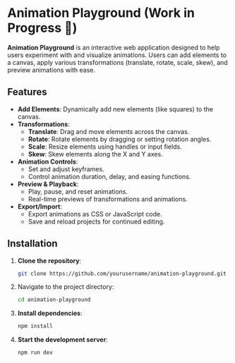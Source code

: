 # Animation Playground (Work in Progress 🚧)

**Animation Playground** is an interactive web application designed to help users experiment with and visualize animations. Users can add elements to a canvas, apply various transformations (translate, rotate, scale, skew), and preview animations with ease.

## Features

-   **Add Elements**: Dynamically add new elements (like squares) to the canvas.
-   **Transformations**:
    -   **Translate**: Drag and move elements across the canvas.
    -   **Rotate**: Rotate elements by dragging or setting rotation angles.
    -   **Scale**: Resize elements using handles or input fields.
    -   **Skew**: Skew elements along the X and Y axes.
-   **Animation Controls**:
    -   Set and adjust keyframes.
    -   Control animation duration, delay, and easing functions.
-   **Preview & Playback**:
    -   Play, pause, and reset animations.
    -   Real-time previews of transformations and animations.
-   **Export/Import**:
    -   Export animations as CSS or JavaScript code.
    -   Save and reload projects for continued editing.

## Installation

1. **Clone the repository**:

    ```bash
    git clone https://github.com/yourusername/animation-playground.git
    ```

2. Navigate to the project directory:

    ```bash
    cd animation-playground
    ```

3. **Install dependencies**:

    ```bash
    npm install
    ```

4. **Start the development server**:

    ```bash
    npm run dev
    ```
